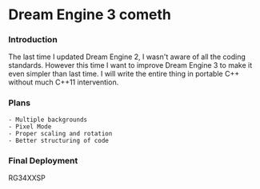 # Dream Engine 3 cometh

### Introduction

The last time I updated Dream Engine 2, I wasn't aware of all the coding standards. However this time I want to improve Dream Engine 3 to make it even simpler than last time. I will write the entire thing in portable C++ without much C++11 intervention. 

### Plans

    - Multiple backgrounds
    - Pixel Mode
    - Proper scaling and rotation
    - Better structuring of code

### Final Deployment

RG34XXSP

